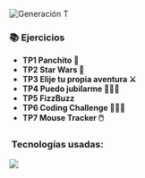 ![Generación T](https://campus.generaciont.org/pluginfile.php/1/theme_degrade/slideshow_image_1/1748712212/GT%201250x400px.jpg)

### 📚 **Ejercicios**
-   **TP1 Panchito 🌭**
-   **TP2 Star Wars 💫**
-   **TP3 Elije tu propia aventura ⚔️**
-   **TP4 Puedo jubilarme 👨🏼‍🦳**
-   **TP5 FizzBuzz**
-   **TP6 Coding Challenge 🧑🏻‍💻**
-   **TP7 Mouse Tracker 🖱️**
  
### &nbsp;Tecnologías usadas:
<a href="https://skillicons.dev">
  <img src="https://skillicons.dev/icons?i=html,css,js,tailwind&perline=14" />
</a>
